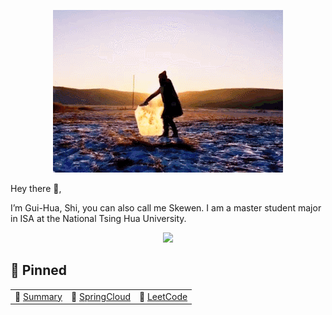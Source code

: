 <!-- ### Hi, I'm [Skewen!](https://i.iskwen.com)👋👋 

<p align="left"> <img
src=https://github-readme-stats.vercel.app/api?username=S-kewen&show_icons=true&hide_rank=truealt=rcurtin%EF%BC%86count_private=true&theme=radical
alt=rcurtin /> </p>

 🔭 I’m currently working on distributed systems.
 -->
 
 <p align="center">
<img src="https://github.com/S-kewen/S-kewen/blob/main/gif/bda5d6b22c98ec451337deec8d199b1e.gif">
</p>

Hey there 👋,

I’m Gui-Hua, Shi, you can also call me Skewen.  I am a master student major in ISA at the National Tsing Hua University.


<p align="center">
<img src="https://github-readme-stats.vercel.app/api?username=S-kewen&show_icons=true&hide_rank=truealt=rcurtin%EF%BC%86count_private=true&theme=radical">
</p>


## 📌 Pinned
| | | |
| :--- | :--- | :--- |
| 👋 [Summary](https://profile-summary-for-github.com/user/S-kewen) | 💖 [SpringCloud](https://github.com/S-kewen/spring-cloud) | 🔪 [LeetCode](https://github.com/S-kewen/leetcode) |

<!-- ## Get in touch
- CV: https://cv.iskwen.com
- Blog: https://blog.iskwen.com -->


